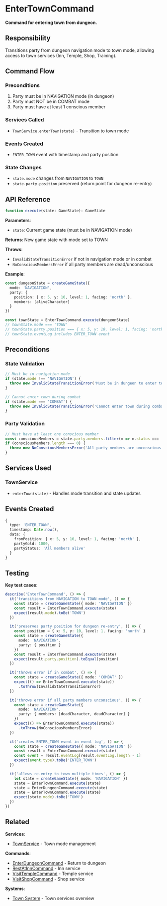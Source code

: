 # EnterTownCommand

**Command for entering town from dungeon.**

## Responsibility

Transitions party from dungeon navigation mode to town mode, allowing access to town services (Inn, Temple, Shop, Training).

## Command Flow

### Preconditions
1. Party must be in NAVIGATION mode (in dungeon)
2. Party must NOT be in COMBAT mode
3. Party must have at least 1 conscious member

### Services Called
- `TownService.enterTown(state)` - Transition to town mode

### Events Created
- `ENTER_TOWN` event with timestamp and party position

### State Changes
- `state.mode` changes from `NAVIGATION` to `TOWN`
- `state.party.position` preserved (return point for dungeon re-entry)

## API Reference

```typescript
function execute(state: GameState): GameState
```

**Parameters**:
- `state`: Current game state (must be in NAVIGATION mode)

**Returns**: New game state with mode set to TOWN

**Throws**:
- `InvalidStateTransitionError` if not in navigation mode or in combat
- `NoConsciousMembersError` if all party members are dead/unconscious

**Example**:
```typescript
const dungeonState = createGameState({
  mode: 'NAVIGATION',
  party: {
    position: { x: 5, y: 10, level: 1, facing: 'north' },
    members: [aliveCharacter]
  }
})

const townState = EnterTownCommand.execute(dungeonState)
// townState.mode === 'TOWN'
// townState.party.position === { x: 5, y: 10, level: 1, facing: 'north' }
// townState.eventLog includes ENTER_TOWN event
```

## Preconditions

### State Validation
```typescript
// Must be in navigation mode
if (state.mode !== 'NAVIGATION') {
  throw new InvalidStateTransitionError('Must be in dungeon to enter town')
}

// Cannot enter town during combat
if (state.mode === 'COMBAT') {
  throw new InvalidStateTransitionError('Cannot enter town during combat')
}
```

### Party Validation
```typescript
// Must have at least one conscious member
const consciousMembers = state.party.members.filter(m => m.status === 'alive')
if (consciousMembers.length === 0) {
  throw new NoConsciousMembersError('All party members are unconscious')
}
```

## Services Used

### TownService
- `enterTown(state)` - Handles mode transition and state updates

## Events Created

```typescript
{
  type: 'ENTER_TOWN',
  timestamp: Date.now(),
  data: {
    fromPosition: { x: 5, y: 10, level: 1, facing: 'north' },
    partyGold: 1000,
    partyStatus: 'All members alive'
  }
}
```

## Testing

**Key test cases**:
```typescript
describe('EnterTownCommand', () => {
  it('transitions from NAVIGATION to TOWN mode', () => {
    const state = createGameState({ mode: 'NAVIGATION' })
    const result = EnterTownCommand.execute(state)
    expect(result.mode).toBe('TOWN')
  })

  it('preserves party position for dungeon re-entry', () => {
    const position = { x: 5, y: 10, level: 1, facing: 'north' }
    const state = createGameState({
      mode: 'NAVIGATION',
      party: { position }
    })
    const result = EnterTownCommand.execute(state)
    expect(result.party.position).toEqual(position)
  })

  it('throws error if in combat', () => {
    const state = createGameState({ mode: 'COMBAT' })
    expect(() => EnterTownCommand.execute(state))
      .toThrow(InvalidStateTransitionError)
  })

  it('throws error if all party members unconscious', () => {
    const state = createGameState({
      mode: 'NAVIGATION',
      party: { members: [deadCharacter, deadCharacter] }
    })
    expect(() => EnterTownCommand.execute(state))
      .toThrow(NoConsciousMembersError)
  })

  it('creates ENTER_TOWN event in event log', () => {
    const state = createGameState({ mode: 'NAVIGATION' })
    const result = EnterTownCommand.execute(state)
    const event = result.eventLog[result.eventLog.length - 1]
    expect(event.type).toBe('ENTER_TOWN')
  })

  it('allows re-entry to town multiple times', () => {
    let state = createGameState({ mode: 'NAVIGATION' })
    state = EnterTownCommand.execute(state)
    state = EnterDungeonCommand.execute(state)
    state = EnterTownCommand.execute(state)
    expect(state.mode).toBe('TOWN')
  })
})
```

## Related

**Services**:
- [TownService](../services/TownService.md) - Town mode management

**Commands**:
- [EnterDungeonCommand](./EnterDungeonCommand.md) - Return to dungeon
- [RestAtInnCommand](./RestAtInnCommand.md) - Inn service
- [VisitTempleCommand](./VisitTempleCommand.md) - Temple service
- [VisitShopCommand](./VisitShopCommand.md) - Shop service

**Systems**:
- [Town System](../systems/town-system.md) - Town services overview
